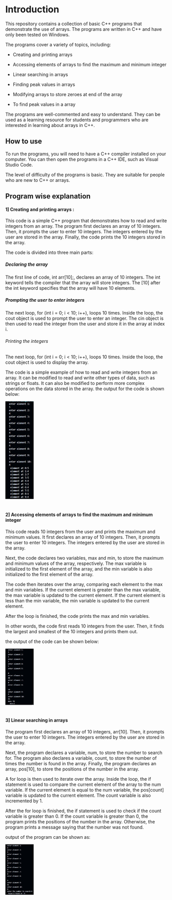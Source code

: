 # Introduction

This repository contains a collection of basic C++ programs that demonstrate the use of arrays. The programs are written in C++ and have only been tested on Windows.

The programs cover a variety of topics, including:

* Creating and printing arrays 

* Accessing elements of arrays to find the maximum and minimum integer

* Linear searching in arrays

* Finding peak values in arrays

* Modifying arrays to store zeroes at end of the array

* To find peak values in a array

The programs are well-commented and easy to understand. They can be used as a learning resource for students and programmers who are interested in learning about arrays in C++.

## How to use

To run the programs, you will need to have a C++ compiler installed on your computer. You can then open the programs in a C++ IDE, such as Visual Studio Code.

The level of difficulty of the programs is basic. They are suitable for people who are new to C++ or arrays.

## Program wise explanation



#### 1] Creating and printing arrays :

This code is a simple C++ program that demonstrates how to read and write integers from an array. The program first declares an array of 10 integers. Then, it prompts the user to enter 10 integers. The integers  entered by the user are stored in the array. Finally, the code prints the 10 integers stored in the array.
  
The code is divided into three main parts:
  
##### Declaring the array
The first line of code, int arr[10];, declares an array of 10 integers. The int keyword tells the compiler that the array will store integers. The [10] after the int keyword specifies that the array will have 10 elements.
  
##### Prompting the user to enter integers
The next loop, for (int i = 0; i < 10; i++), loops 10 times. Inside the loop, the cout object is used to prompt the user to enter an integer. The cin object is then used to read the integer from the user and store it in the array at index i.

###### Printing the integers
The next loop, for (int i = 0; i < 10; i++), loops 10 times. Inside the loop, the cout object is used to display the array.

The code is a simple example of how to read and write integers from an array. It can be modified to read and write other types of data, such as strings or floats. It can also be modified to perform more complex operations on the data stored in the array.
the output for the code is shown below:

<div align="left">
  <img src="exp_ar_01.jpg" width="17.5%" height="17.5%"/>
</div><br/>

#### 2] Accessing elements of arrays to find the maximum and minimum integer

This code reads 10 integers from the user and prints the maximum and minimum values. It first declares an array of 10 integers. Then, it prompts the user to enter 10 integers. The integers entered by the user are stored in the array.

Next, the code declares two variables, max and min, to store the maximum and minimum values of the array, respectively. The max variable is initialized to the first element of the array, and the min variable is also initialized to the first element of the array.

The code then iterates over the array, comparing each element to the max and min variables. If the current element is greater than the max variable, the max variable is updated to the current element. If the current element is less than the min variable, the min variable is updated to the current element.

After the loop is finished, the code prints the max and min variables.

In other words, the code first reads 10 integers from the user. Then, it finds the largest and smallest of the 10 integers and prints them out.

the output of the code can be shown below:

<div align="left">
  <img src="exp_ar_03.jpg" width="17.5%" height="17.5%"/>
</div><br/>

#### 3]  Linear searching in arrays
The program first declares an array of 10 integers, arr[10]. Then, it prompts the user to enter 10 integers. The integers entered by the user are stored in the array.

Next, the program declares a variable, num, to store the number to search for. The program also declares a variable, count, to store the number of times the number is found in the array. Finally, the program declares an array, pos[10], to store the positions of the number in the array.

A for loop is then used to iterate over the array. Inside the loop, the if statement is used to compare the current element of the array to the num variable. If the current element is equal to the num variable, the pos[count] variable is updated to the current element. The count variable is also incremented by 1.

After the for loop is finished, the if statement is used to check if the count variable is greater than 0. If the count variable is greater than 0, the program prints the positions of the number in the array. Otherwise, the program prints a message saying that the number was not found.

output of the program can be shown as:

<div align="left">
  <img src="expar02.jpg" width="17.5%" height="17.6%"/>
</div><br/>


